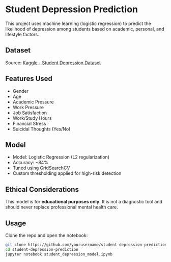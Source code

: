 # Student Depression Prediction

This project uses machine learning (logistic regression) to predict the likelihood of depression among students based on academic, personal, and lifestyle factors.

## Dataset

Source: [Kaggle - Student Depression Dataset](https://www.kaggle.com/datasets/adilshamim8/student-depression-dataset)

## Features Used
- Gender
- Age
- Academic Pressure
- Work Pressure
- Job Satisfaction
- Work/Study Hours
- Financial Stress
- Suicidal Thoughts (Yes/No)

## Model

- Model: Logistic Regression (L2 regularization)
- Accuracy: ~84%
- Tuned using GridSearchCV
- Custom thresholding applied for high-risk detection

## Ethical Considerations

This model is for **educational purposes only**. It is not a diagnostic tool and should never replace professional mental health care.

## Usage

Clone the repo and open the notebook:
```bash
git clone https://github.com/yourusername/student-depression-prediction.git
cd student-depression-prediction
jupyter notebook student_depression_model.ipynb
